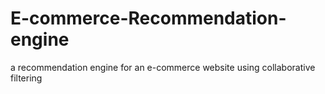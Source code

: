 # E-commerce-Recommendation-engine
a recommendation engine for an e-commerce website using collaborative filtering
